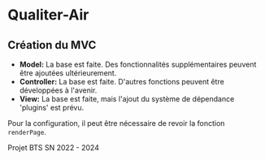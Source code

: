 # Qualiter-Air

## Création du MVC 
- **Model:** La base est faite. Des fonctionnalités supplémentaires peuvent être ajoutées ultérieurement.
- **Controller:** La base est faite. D'autres fonctions peuvent être développées à l'avenir.
- **View:** La base est faite, mais l'ajout du système de dépendance 'plugins' est prévu.

Pour la configuration, il peut être nécessaire de revoir la fonction `renderPage`.




Projet BTS SN 2022 - 2024
